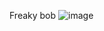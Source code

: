 Freaky bob
![image](https://github.com/user-attachments/assets/1a9b1ec6-2128-4947-99f7-04bfa7c76f37)

